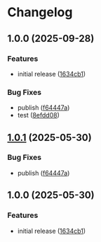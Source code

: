 # Changelog

## 1.0.0 (2025-09-28)


### Features

* initial release ([1634cb1](https://github.com/Julusian/node-publish-test/commit/1634cb1849e5d32ab227f5d172748257155a8595))


### Bug Fixes

* publish ([f64447a](https://github.com/Julusian/node-publish-test/commit/f64447aee802317c8739d96087546b6b9387c2c4))
* test ([8efdd08](https://github.com/Julusian/node-publish-test/commit/8efdd081c361fc0f694a477c1f4587a61845e155))

## [1.0.1](https://github.com/Julusian/node-udev-generator/compare/v1.0.0...v1.0.1) (2025-05-30)


### Bug Fixes

* publish ([f64447a](https://github.com/Julusian/node-udev-generator/commit/f64447aee802317c8739d96087546b6b9387c2c4))

## 1.0.0 (2025-05-30)


### Features

* initial release ([1634cb1](https://github.com/Julusian/node-udev-generator/commit/1634cb1849e5d32ab227f5d172748257155a8595))
